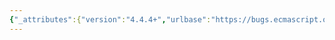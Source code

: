 ```yaml
---
{"_attributes":{"version":"4.4.4+","urlbase":"https://bugs.ecmascript.org/","maintainer":"dherman@mozilla.com"},"bug":{"bug_id":1377,"creation_ts":"2013-03-21 16:25:00 -0700","short_desc":"15.10.6.10: \"global\" not defined","delta_ts":"2013-05-14 18:14:04 -0700","product":"Draft for 6th Edition","component":"editorial issue","version":"Rev 14: March 8, 2013 Draft","rep_platform":"All","op_sys":"All","bug_status":"RESOLVED","resolution":"FIXED","priority":"Normal","bug_severity":"normal","everconfirmed":true,"reporter":{"uid":"jmdyck","name":"Michael Dyck"},"assigned_to":{"uid":"allen","name":"Allen Wirfs-Brock"},"cc":"andrebargull","long_desc":[{"commentid":3530,"comment_count":0,"who":{"uid":"jmdyck","name":"Michael Dyck"},"bug_when":"2013-03-21 16:25:39 -0700","thetext":"In 15.10.6.10 \"RegExp.prototype.toString()\",\nstep 19 says:\n    If SameValue(global, \"y\") is true, then append \"y\" as\n    the last character of result.\nbut 'global' is not defined.\n\nChange it to 'sticky' ?"},{"commentid":3634,"comment_count":1,"who":{"uid":"andrebargull","name":"André Bargull"},"bug_when":"2013-04-11 13:56:20 -0700","thetext":"Actually the \"global\" flag itself is no longer part of the result."},{"commentid":3740,"comment_count":2,"who":{"uid":"allen","name":"Allen Wirfs-Brock"},"bug_when":"2013-05-12 13:25:40 -0700","thetext":"fixed in rev15 editor's draft."},{"commentid":3975,"comment_count":3,"who":{"uid":"allen","name":"Allen Wirfs-Brock"},"bug_when":"2013-05-14 18:14:04 -0700","thetext":"resolved in rev 15, May 14, 2013 draft"}]}}
---
```

